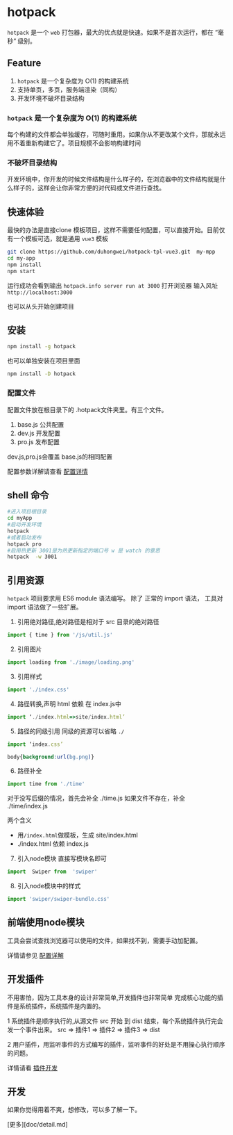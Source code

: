 # hotpack
`hotpack` 是一个 `web` 打包器，最大的优点就是快速。如果不是首次运行，都在 “毫秒“ 级别。
## Feature

1. `hotpack` 是一个复杂度为 O(1) 的构建系统
2. 支持单页，多页，服务端渲染（同构）
3. 开发环境不破坏目录结构

### `hotpack` 是一个复杂度为 O(1) 的构建系统
每个构建的文件都会单独缓存，可随时重用。如果你从不更改某个文件，那就永远用不着重新构建它了。项目规模不会影响构建时间

### 不破坏目录结构
开发环境中，你开发的时候文件结构是什么样子的，在浏览器中的文件结构就是什么样子的，这样会让你非常方便的对代码或文件进行查找。

## 快速体验
最快的办法是直接clone 模板项目，这样不需要任何配置，可以直接开始。目前仅有一个模板可选，就是通用 `vue3` 模板
```bash
git clone https://github.com/duhongwei/hotpack-tpl-vue3.git  my-mpp
cd my-app
npm install 
npm start 
```
运行成功会看到输出 `hotpack.info server run at 3000`
打开浏览器 输入风址 `http://localhost:3000`

也可以从头开始创建项目
## 安装
```bash
npm install -g hotpack
```
也可以单独安装在项目里面
```bash
npm install -D hotpack
```
### 配置文件
配置文件放在根目录下的 .hotpack文件夹里。有三个文件。

1. base.js 公共配置
2. dev.js 开发配置
3. pro.js 发布配置

dev.js,pro.js会覆盖 base.js的相同配置

配置参数详解请查看 [配置详情](doc/config.md)

## shell 命令
```bash
#进入项目根目录
cd myApp
#启动开发环境
hotpack
#或者启动发布
hotpack pro
#启用热更新 3001是为热更新指定的端口号 w 是 watch 的意思
hotpack  -w 3001
```

## 引用资源
`hotpack` 项目要求用 ES6 module 语法编写。
除了 正常的 import 语法， 工具对 import 语法做了一些扩展。

1. 引用绝对路径,绝对路径是相对于 src 目录的绝对路径
```js
import { time } from '/js/util.js'
```
2. 引用图片
```js
import loading from './image/loading.png'
```
3. 引用样式
```js
import './index.css'
```
4. 路径转换,声明 html 依赖
在 index.js中
```js
import ‘./index.html=>site/index.html’
```
5. 路径的同级引用
同级的资源可以省略 `./`
```js
import ‘index.css’
```
```css
body{background:url(bg.png)}
```
6. 路径补全
```js
import time from './time'
```
对于没写后缀的情况，首先会补全 ./time.js 如果文件不存在，补全 ./time/index.js

两个含义
- 用`/index.html`做模板，生成 site/index.html
- ./index.html 依赖 index.js

7. 引入node模块
直接写模块名即可
```js
import  Swiper from  'swiper'
```
8. 引入node模块中的样式
```js
import 'swiper/swiper-bundle.css'
```
## 前端使用node模块
工具会尝试查找浏览器可以使用的文件，如果找不到，需要手动加配置。

详情请参见 [配置详解](doc/config.md)

## 开发插件
不用害怕，因为工具本身的设计非常简单,开发插件也非常简单
完成核心功能的插件是系统插件，系统插件是内置的。

1 系统插件是顺序执行的,从源文件  src 开始 到 dist 结束，每个系统插件执行完会发一个事件出来。
src => 插件1 =>  插件2 =>  插件3 => dist

2 用户插件，用监听事件的方式编写的插件，监听事件的好处是不用操心执行顺序的问题。

详情请看 [插件开发](doc/plugin.md)

## 开发
如果你觉得用着不爽，想修改，可以多了解一下。

[更多][doc/detail.md]